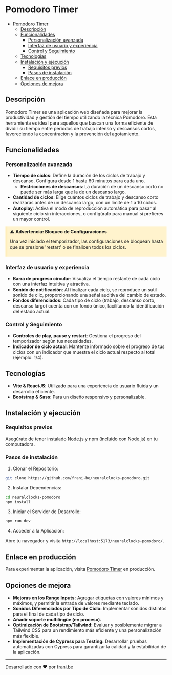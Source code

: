 # Pomodoro Timer

- [Pomodoro Timer](#pomodoro-timer)
  - [Descripción](#descripción)
  - [Funcionalidades](#funcionalidades)
    - [Personalización avanzada](#personalización-avanzada)
    - [Interfaz de usuario y experiencia](#interfaz-de-usuario-y-experiencia)
    - [Control y Seguimiento](#control-y-seguimiento)
  - [Tecnologías](#tecnologías)
  - [Instalación y ejecución](#instalación-y-ejecución)
    - [Requisitos previos](#requisitos-previos)
    - [Pasos de instalación](#pasos-de-instalación)
  - [Enlace en producción](#enlace-en-producción)
  - [Opciones de mejora](#opciones-de-mejora)

## Descripción

Pomodoro Timer es una aplicación web diseñada para mejorar la productividad y gestión del tiempo utilizando la técnica Pomodoro. Esta herramienta es ideal para aquellos que buscan una forma eficiente de dividir su tiempo entre periodos de trabajo intenso y descansos cortos, favoreciendo la concentración y la prevención del agotamiento.

## Funcionalidades

### Personalización avanzada

- **Tiempo de ciclos**: Define la duración de los ciclos de trabajo y descanso. Configura desde 1 hasta 60 minutos para cada uno.
    - **Restricciones de descansos**: La duración de un descanso corto no puede ser más larga que la de un descanso largo.
- **Cantidad de ciclos**: Elige cuántos ciclos de trabajo y descanso corto realizarás antes de un descanso largo, con un límite de 1 a 10 ciclos.
- **Autoplay**: Activa el modo de reproducción automática para pasar al siguiente ciclo sin interacciones, o configúralo para manual si prefieres un mayor control.

<div style="background-color: #fff3cd; border-left: 6px solid #ffeeba; padding: 0.5rem; margin-bottom: 1rem;">
  <strong>⚠️ Advertencia: Bloqueo de Configuraciones</strong>
  <p>Una vez iniciado el temporizador, las configuraciones se bloquean hasta que se presione 'restart' o se finalicen todos los ciclos.</p>
</div>

### Interfaz de usuario y experiencia

- **Barra de progreso circular**: Visualiza el tiempo restante de cada ciclo con una interfaz intuitiva y atractiva.
- **Sonido de notificación**: Al finalizar cada ciclo, se reproduce un sutil sonido de clic, proporcionando una señal auditiva del cambio de estado.
- **Fondos diferenciados**: Cada tipo de ciclo (trabajo, descanso corto, descanso largo) cuenta con un fondo único, facilitando la identificación del estado actual.

### Control y Seguimiento

- **Controles de play, pause y restart**: Gestiona el progreso del temporizador según tus necesidades.
- **Indicador de ciclo actual**: Mantente informado sobre el progreso de tus ciclos con un indicador que muestra el ciclo actual respecto al total (ejemplo: 1/4).

## Tecnologías

- **Vite & ReactJS**: Utilizado para una experiencia de usuario fluida y un desarrollo eficiente.
- **Bootstrap & Sass**: Para un diseño responsivo y personalizable.

## Instalación y ejecución

### Requisitos previos

Asegúrate de tener instalado [Node.js](https://nodejs.org/) y npm (incluido con Node.js) en tu computadora.

### Pasos de instalación

1. Clonar el Repositorio:

````bash
git clone https://github.com/frani-be/neuralclocks-pomodoro.git
````

2. Instalar Dependencias:

````bash
cd neuralclocks-pomodoro
npm install
````

3. Iniciar el Servidor de Desarrollo:

````bash
npm run dev
````

4. Acceder a la Aplicación:

Abre tu navegador y visita `http://localhost:5173/neuralclocks-pomodoro/`.

## Enlace en producción

Para experimentar la aplicación, visita [Pomodoro Timer](https://frani-be.github.io/neuralclocks-pomodoro/) en producción.


## Opciones de mejora

- **Mejoras en los Range Inputs:** Agregar etiquetas con valores mínimos y máximos, y permitir la entrada de valores mediante teclado.
- **Sonidos Diferenciados por Tipo de Ciclo:** Implementar sonidos distintos para el final de cada tipo de ciclo.
- **Añadir soporte multilingüe (en proceso).**
- **Optimización de Bootstrap/Tailwind:** Evaluar y posiblemente migrar a Tailwind CSS para un rendimiento más eficiente y una personalización más flexible.
- **Implementación de Cypress para Testing:** Desarrollar pruebas automatizadas con Cypress para garantizar la calidad y la estabilidad de la aplicación.

---

Desarrollado con ❤ por [frani.be](https://frani.be/)